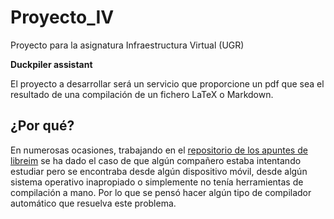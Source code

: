 # Proyecto_IV
Proyecto para la asignatura Infraestructura Virtual (UGR)

**Duckpiler assistant**

El proyecto a desarrollar será un servicio que proporcione un pdf que
sea el resultado de una compilación de un fichero LaTeX o Markdown.


## ¿Por qué?

En numerosas ocasiones, trabajando en el [repositorio de los apuntes
de libreim](https://github.com/libreim/apuntesDGIIM) se ha dado el
caso de que algún compañero estaba intentando estudiar pero se
encontraba desde algún dispositivo móvil, desde algún sistema
operativo inapropiado o simplemente no tenía herramientas de
compilación a mano. Por lo que se pensó hacer algún tipo de compilador
automático que resuelva este problema. 
